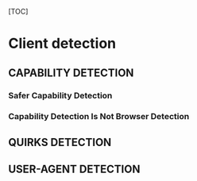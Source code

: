 [TOC]

# Client detection

## CAPABILITY DETECTION

### Safer Capability Detection

### Capability Detection Is Not Browser Detection

## QUIRKS DETECTION

## USER-AGENT DETECTION









